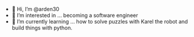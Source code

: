 - 👋 Hi, I’m @arden30
- 👀 I’m interested in ... becoming a software engineer
- 🌱 I’m currently learning ... how to solve puzzles with Karel the robot and build things with python. 
<!---
arden30/arden30 is a ✨ special ✨ repository because its `README.md` (this file) appears on your GitHub profile.
You can click the Preview link to take a look at your changes.
--->
